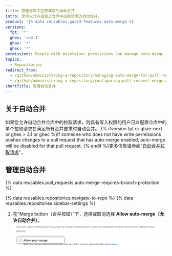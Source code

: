 ```yaml
---
title: 管理仓库中拉取请求的自动合并
intro: 您可以允许或禁止仓库中拉取请求的自动合并。
product: '{% data reusables.gated-features.auto-merge %}'
versions:
  fpt: '*'
  ghes: '>=3.1'
  ghae: '*'
  ghec: '*'
permissions: People with maintainer permissions can manage auto-merge for pull requests in a repository.
topics:
  - Repositories
redirect_from:
  - /github/administering-a-repository/managing-auto-merge-for-pull-requests-in-your-repository
  - /github/administering-a-repository/configuring-pull-request-merges/managing-auto-merge-for-pull-requests-in-your-repository
shortTitle: 管理自动合并
---
```


## 关于自动合并

如果您允许自动合并仓库中的拉取请求，则具有写入权限的用户可以配置仓库中的单个拉取请求在满足所有合并要求时自动合并。 {% ifversion fpt or ghae-next or ghes > 3.1 or ghec %}If someone who does not have write permissions pushes changes to a pull request that has auto-merge enabled, auto-merge will be disabled for that pull request. {% endif %}更多信息请参阅“[自动合并拉取请求](/github/collaborating-with-issues-and-pull-requests/automatically-merging-a-pull-request)”。

## 管理自动合并

{% data reusables.pull_requests.auto-merge-requires-branch-protection %}

{% data reusables.repositories.navigate-to-repo %}
{% data reusables.repositories.sidebar-settings %}
1. 在“Merge button（合并按钮）”下，选择或取消选择 **Allow auto-merge（允许自动合并）**。 ![允许或禁止自动合并的复选框](/assets/images/help/pull_requests/allow-auto-merge-checkbox.png)
